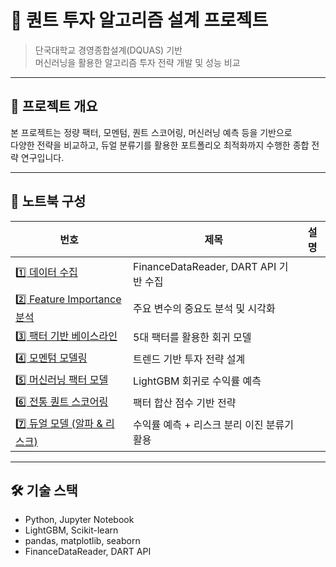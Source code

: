 # 🤖 퀀트 투자 알고리즘 설계 프로젝트

> 단국대학교 경영종합설계(DQUAS) 기반  
> 머신러닝을 활용한 알고리즘 투자 전략 개발 및 성능 비교

---

## 📁 프로젝트 개요

본 프로젝트는 정량 팩터, 모멘텀, 퀀트 스코어링, 머신러닝 예측 등을 기반으로  
다양한 전략을 비교하고, 듀얼 분류기를 활용한 포트폴리오 최적화까지 수행한 종합 전략 연구입니다.

---

## 📘 노트북 구성

| 번호 | 제목 | 설명 |
|------|------|------|
| [1️⃣ 데이터 수집](notebooks/1_data_collection.ipynb) | FinanceDataReader, DART API 기반 수집 |
| [2️⃣ Feature Importance 분석](notebooks/2_feature_importance.ipynb) | 주요 변수의 중요도 분석 및 시각화 |
| [3️⃣ 팩터 기반 베이스라인](notebooks/3_factor_baseline_model.ipynb) | 5대 팩터를 활용한 회귀 모델 |
| [4️⃣ 모멘텀 모델링](notebooks/4_momentum_modeling.ipynb) | 트렌드 기반 투자 전략 설계 |
| [5️⃣ 머신러닝 팩터 모델](notebooks/5_factor_modeling_LGBM.ipynb) | LightGBM 회귀로 수익률 예측 |
| [6️⃣ 전통 퀀트 스코어링](notebooks/6_quant_scoring_model.ipynb) | 팩터 합산 점수 기반 전략 |
| [7️⃣ 듀얼 모델 (알파 & 리스크)](notebooks/7_dual_classifier_alpha_risk.ipynb) | 수익률 예측 + 리스크 분리 이진 분류기 활용 |

---

## 🛠 기술 스택

- Python, Jupyter Notebook  
- LightGBM, Scikit-learn  
- pandas, matplotlib, seaborn  
- FinanceDataReader, DART API
